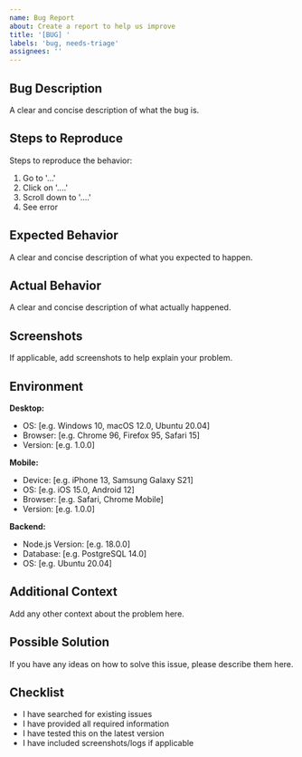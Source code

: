 ```yaml
---
name: Bug Report
about: Create a report to help us improve
title: '[BUG] '
labels: 'bug, needs-triage'
assignees: ''
---
```


## Bug Description

A clear and concise description of what the bug is.

## Steps to Reproduce

Steps to reproduce the behavior:
1. Go to '...'
2. Click on '....'
3. Scroll down to '....'
4. See error

## Expected Behavior

A clear and concise description of what you expected to happen.

## Actual Behavior

A clear and concise description of what actually happened.

## Screenshots

If applicable, add screenshots to help explain your problem.

## Environment

**Desktop:**
- OS: [e.g. Windows 10, macOS 12.0, Ubuntu 20.04]
- Browser: [e.g. Chrome 96, Firefox 95, Safari 15]
- Version: [e.g. 1.0.0]

**Mobile:**
- Device: [e.g. iPhone 13, Samsung Galaxy S21]
- OS: [e.g. iOS 15.0, Android 12]
- Browser: [e.g. Safari, Chrome Mobile]
- Version: [e.g. 1.0.0]

**Backend:**
- Node.js Version: [e.g. 18.0.0]
- Database: [e.g. PostgreSQL 14.0]
- OS: [e.g. Ubuntu 20.04]

## Additional Context

Add any other context about the problem here.

## Possible Solution

If you have any ideas on how to solve this issue, please describe them here.

## Checklist

-  I have searched for existing issues
-  I have provided all required information
-  I have tested this on the latest version
-  I have included screenshots/logs if applicable
